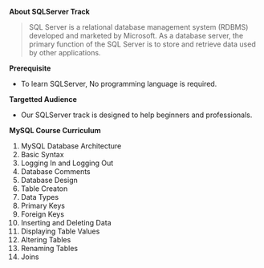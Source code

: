 <b>About SQLServer Track</b>

> SQL Server is a relational database management system (RDBMS) developed and marketed by Microsoft. As a database server, the primary function of the SQL Server is to store and retrieve data used by other applications.
>



<b>Prerequisite</b>

- To learn SQLServer, No programming language is required.

<b>Targetted Audience </b>

- Our SQLServer track is designed to help beginners and professionals.

<b>MySQL Course Curriculum</b>
<ol>
<li> MySQL Database Architecture </li>
<li> Basic Syntax </li>
<li> Logging In and Logging Out </li>
<li> Database Comments </li>
<li> Database Design </li>
<li> Table Creaton </li>
<li> Data Types </li>
<li> Primary Keys </li>
<li> Foreign Keys </li>
<li> Inserting and Deleting Data </li>
<li> Displaying Table Values </li>
<li> Altering Tables </li>
<li> Renaming Tables </li>
<li> Joins </li>
<ol>

